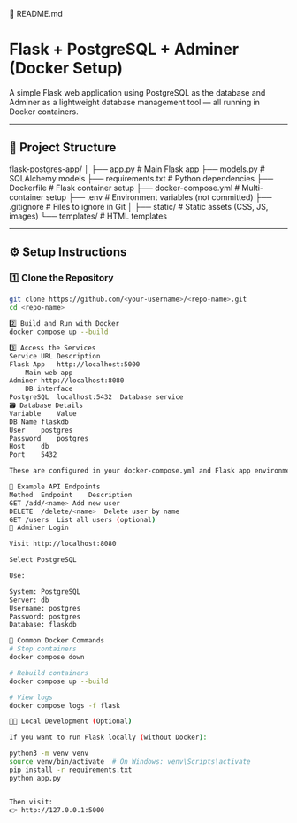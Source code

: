 📘 README.md
# Flask + PostgreSQL + Adminer (Docker Setup)

A simple Flask web application using PostgreSQL as the database and Adminer as a lightweight database management tool — all running in Docker containers.

---

## 🧱 Project Structure

flask-postgres-app/
│
├── app.py # Main Flask app
├── models.py # SQLAlchemy models
├── requirements.txt # Python dependencies
├── Dockerfile # Flask container setup
├── docker-compose.yml # Multi-container setup
├── .env # Environment variables (not committed)
├── .gitignore # Files to ignore in Git
│
├── static/ # Static assets (CSS, JS, images)
└── templates/ # HTML templates

---

## ⚙️ Setup Instructions

### 1️⃣ Clone the Repository
```bash
git clone https://github.com/<your-username>/<repo-name>.git
cd <repo-name>

2️⃣ Build and Run with Docker
docker compose up --build

3️⃣ Access the Services
Service	URL	Description
Flask App	http://localhost:5000
	Main web app
Adminer	http://localhost:8080
	DB interface
PostgreSQL	localhost:5432	Database service
🗃️ Database Details
Variable	Value
DB Name	flaskdb
User	postgres
Password	postgres
Host	db
Port	5432

These are configured in your docker-compose.yml and Flask app environment.

🧩 Example API Endpoints
Method	Endpoint	Description
GET	/add/<name>	Add new user
DELETE	/delete/<name>	Delete user by name
GET	/users	List all users (optional)
🧰 Adminer Login

Visit http://localhost:8080

Select PostgreSQL

Use:

System: PostgreSQL
Server: db
Username: postgres
Password: postgres
Database: flaskdb

🧼 Common Docker Commands
# Stop containers
docker compose down

# Rebuild containers
docker compose up --build

# View logs
docker compose logs -f flask

🧑‍💻 Local Development (Optional)

If you want to run Flask locally (without Docker):

python3 -m venv venv
source venv/bin/activate  # On Windows: venv\Scripts\activate
pip install -r requirements.txt
python app.py


Then visit:
👉 http://127.0.0.1:5000
